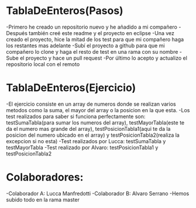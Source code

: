 # TablaDeEnteros(Pasos)
-Primero he creado un repositorio nuevo y he añadido a mi compañero
-Después también creé este readme y el proyecto en eclipse
-Una vez creado el proyecto, hice la mitad de los test para que mi compañero haga los restantes mas adelante
-Subí el proyecto a github para que mi compañero lo clone y haga el resto de test en una rama con su nombre
-Sube el proyecto y hace un pull request
-Por último lo acepto y actualizo el repositorio local con el remoto
# TablaDeEnteros(Ejercicio)
-El ejercicio consiste en un array de numeros donde se realizan varios metodos como la suma, el mayor del array o la posicion en la que esta.
-Los test realizados para saber si funciona perfectamente son: testSumaTabla(para sumar los numeros del array), testMayorTabla(este te da el numero mas grande del array), testPosicionTabla1(aqui te da la posicion del numero ubicado en el array) y testPosicionTabla2(realiza la excepcion si no esta)
-Test realizados por Lucca: testSumaTabla y testMayorTabla
-Test realizado por Alvaro: testPosicionTabla1 y testPosicionTabla2
# Colaboradores:
-Colaborador A: Lucca Manfredotti
-Colaborador B: Alvaro Serrano
-Hemos subido todo en la rama master
